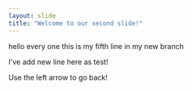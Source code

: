 ```yaml
---
layout: slide
title: "Welcome to our second slide!"
---
```

hello every one this is my fifth line in my new branch 

I've add new line here as test!

Use the left arrow to go back!
